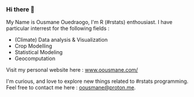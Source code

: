 ### Hi there 👋

My Name is Ousmane Ouedraogo, I'm R (#rstats) enthousiast. I have particular interrest for the following fields : 
- (Climate) Data analysis & Visualization
- Crop Modelling
- Statistical Modeling 
- Geocomputation

Visit my personal website here : www.oousmane.com/

I'm curious, and love to explore new things related to #rstats programming. Feel free to contact me here : oousmane@proton.me.
